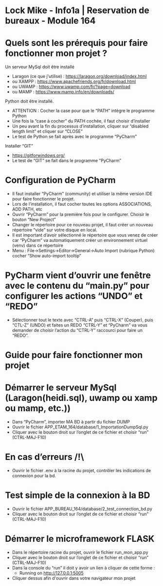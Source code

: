 # Lock Mike - Info1a | Reservation de bureaux - Module 164

# Quels sont les prérequis pour faire fonctionner mon projet ?
Un serveur MySql doit être installé

- Laragon (ce que j'utilise) : https://laragon.org/download/index.html
- ou XAMPP : https://www.apachefriends.org/fr/download.html
- ou UWAMP : https://www.uwamp.com/fr/?page=download
- ou MAMP : https://www.mamp.info/en/downloads/

Python doit être installé.

- ATTENTION : Cocher la case pour que le “PATH” intègre le programme Python
- Une fois la “case à cocher” du PATH cochée, il faut choisir d’installer
- Un peu avant la fin du processus d’installation, cliquer sur “disabled length limit” et cliquer sur “CLOSE”
- Le test de Python se fait après avec le programme “PyCharm”

Installer “GIT”
- https://gitforwindows.org/
- Le test de “GIT” se fait dans le programme “PyCharm”


# Configuration de PyCharm
- Il faut installer “PyCharm” (community) et utiliser la même version IDE pour faire fonctionner le projet.
- Lors de l’installation, il faut cocher toutes les options ASSOCIATIONS, ADD PATH, etc
- Ouvrir “PyCharm” pour la première fois pour le configurer. Choisir le bouton “New Project”
- Changer le répertoire pour ce nouveau projet, il faut créer un nouveau répertoire “vide” sur votre disque en local.
- Il est important d’avoir sélectionné le répertoire que vous venez de créer car “PyCharm” va automatiquement créer un environnement virtuel (venv) dans ce répertoire
- Menu : File->Settings->Editor->General->Auto Import (rubrique Python) cocher “Show auto-import tooltip”

# PyCharm vient d’ouvrir une fenêtre avec le contenu du “main.py” pour configurer les actions “UNDO” et “REDO”

- Sélectionner tout le texte avec “CTRL-A” puis “CTRL-X” (Couper), puis “CTL-Z” (UNDO) et faites un REDO “CTRL-Y” et “PyCharm” va vous demander de choisir l’action du “CTRL-Y” raccourci pour faire un “REDO”.

# Guide pour faire fonctionner mon projet
# Démarrer le serveur MySql (Laragon(heidi.sql), uwamp ou xamp ou mamp, etc.))
- Dans “PyCharm”, importer MA BD à partir du fichier DUMP
- Ouvrir le fichier APP_ETAM_164/database/1_ImportationDumpSql.py
- Cliquer avec le bouton droit sur l’onglet de ce fichier et choisir “run” (CTRL-MAJ-F10)

# En cas d’erreurs /!\
- Ouvrir le fichier .env à la racine du projet, contrôler les indications de connexion pour la bd.

# Test simple de la connexion à la BD
- Ouvrir le fichier APP_BUREAU_164/database/2_test_connection_bd.py
- Cliquer avec le bouton droit sur l’onglet de ce fichier et choisir “run” (CTRL-MAJ-F10)

# Démarrer le microframework FLASK
- Dans le répertoire racine du projet, ouvrir le fichier run_mon_app.py
- Cliquer avec le bouton droit sur l’onglet de ce fichier et choisir “run” (CTRL-MAJ-F10)
- Dans la console du “run” il doit y avoir un lien à cliquer de cette forme :
    - Running on http://127.0.0.1:5005
- Cliquer dessus afin d'ouvrir dans votre navigateur mon projet

